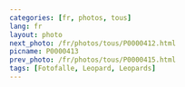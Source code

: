 ```yaml
---
categories: [fr, photos, tous]
lang: fr
layout: photo
next_photo: /fr/photos/tous/P0000412.html
picname: P0000413
prev_photo: /fr/photos/tous/P0000415.html
tags: [Fotofalle, Leopard, Leopards]
---
```

